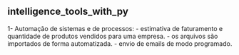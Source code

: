 ## intelligence_tools_with_py

1- Automação de sistemas e de processos: 
        - estimativa de faturamento e quantidade de produtos vendidos para uma empresa.
        - os arquivos são importados de forma automatizada. 
        - envio de emails de modo programado. 
